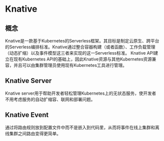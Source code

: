 # Knative

## 概念
Knative是一款基于Kubernetes的Serverless框架。其目标是制定云原生、跨平台的Serverless编排标准。Knative通过整合容器构建（或者函数）、工作负载管理（动态扩缩）以及事件模型这三者来实现的这一Serverless标准。
Knative API建立在现有Kubernetes API的基础上，因此Knative资源与其他Kubernetes资源兼容，并且可以由集群管理员使用现有Kubernetes工具进行管理。


## Knative Server
Knative server用于帮助开发者轻松管理Kubernetes上的无状态服务，使开发者不用考虑服务的自动扩缩容、联网和部署问题。

## Knative Event
通过将路由规则放到配置文件中而不是嵌入到代码里，从而将事件在线上集群和离线集群之间路由变得更简单。

